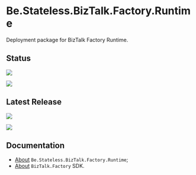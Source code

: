 ﻿# Be.Stateless.BizTalk.Factory.Runtime

Deployment package for BizTalk Factory Runtime.

## Status

[![][pipeline.ci.badge]][pipeline.ci]

[![][pipeline.mr.badge]][pipeline.mr]

## Latest Release

[![][package.badge]][package]

[![][release.badge]][release]

## Documentation

- [About][doc.this] `Be.Stateless.BizTalk.Factory.Runtime`;
- [About][doc.main] `BizTalk.Factory` SDK.

<!-- links -->

[doc.main]: https://www.stateless.be/ "BizTalk.Factory SDK"
[doc.this]: https://www.stateless.be/BizTalk/Factory/Runtime "Be.Stateless.BizTalk.Factory.Runtime"
[github]: https://github.com/icraftsoftware/Be.Stateless.BizTalk.Factory.Runtime "Be.Stateless.BizTalk.Factory.Runtime GitHub Repository"
[github.badge]: https://img.shields.io/static/v1?label=Repository&message=Be.Stateless.BizTalk.Factory.Application&logo=github
[package]: https://github.com/icraftsoftware/Be.Stateless.BizTalk.Factory.Runtime/releases/latest/download/Be.Stateless.BizTalk.Factory.Runtime.Deployment.zip "Be.Stateless.BizTalk.Factory.Runtime Deployment Package"
[package.badge]: https://img.shields.io/github/v/release/icraftsoftware/Be.Stateless.BizTalk.Factory.Runtime?label=Be.Stateless.BizTalk.Factory.Runtime.Deployment.zip&style=flat&logo=github
[pipeline.ci]: https://dev.azure.com/icraftsoftware/be.stateless/_build/latest?definitionId=88&branchName=master "Azure DevOps Continuous Integration Build Pipeline"
[pipeline.ci.badge]: https://dev.azure.com/icraftsoftware/be.stateless/_apis/build/status/Be.Stateless.BizTalk.Factory.Runtime%20Continuous%20Integration?branchName=master&label=Continuous%20Integration%20Build
[pipeline.mr]: https://dev.azure.com/icraftsoftware/be.stateless/_build/latest?definitionId=89&branchName=master "Azure DevOps Release Build Pipeline"
[pipeline.mr.badge]: https://dev.azure.com/icraftsoftware/be.stateless/_apis/build/status/Be.Stateless.BizTalk.Factory.Runtime%20Manual%20Release?branchName=master&label=Manual%20Release%20Build
[release]: https://github.com/icraftsoftware/Be.Stateless.BizTalk.Factory.Runtime/releases/latest "Be.Stateless.BizTalk.Factory.Runtime GitHub Release"
[release.badge]: https://img.shields.io/github/v/release/icraftsoftware/Be.Stateless.BizTalk.Factory.Runtime?label=Release&logo=github
